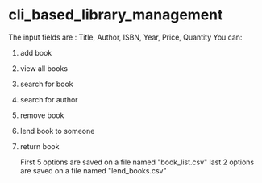 # cli_based_library_management
The input fields are : Title, Author, ISBN, Year, Price, Quantity
You can:
1. add book
2. view all books
3. search for book
4. search for author
5. remove book
6. lend book to someone
7. return book

   First 5 options are saved on a file named "book_list.csv"
   last 2 options are saved on a file named "lend_books.csv"
